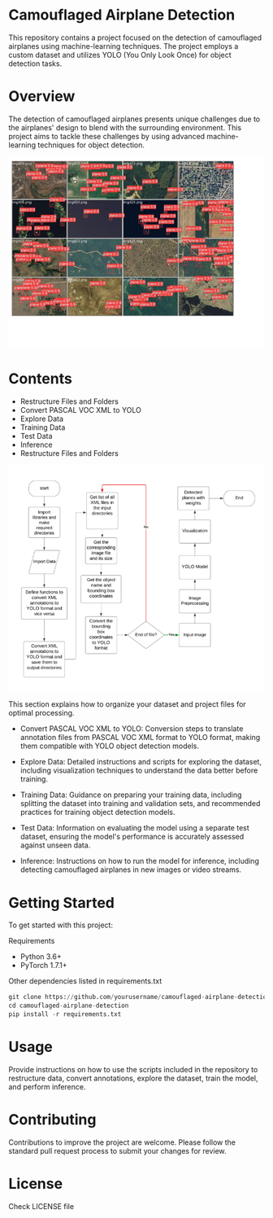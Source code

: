 # Camouflaged Airplane Detection
This repository contains a project focused on the detection of camouflaged airplanes using machine-learning techniques. The project employs a custom dataset and utilizes YOLO (You Only Look Once) for object detection tasks. 

# Overview
The detection of camouflaged airplanes presents unique challenges due to the airplanes' design to blend with the surrounding environment. This project aims to tackle these challenges by using advanced machine-learning techniques for object detection.

![ouput](output.png)

# Contents
- Restructure Files and Folders
- Convert PASCAL VOC XML to YOLO
- Explore Data
- Training Data
- Test Data
- Inference
- Restructure Files and Folders

![arch](architecture.png)


This section explains how to organize your dataset and project files for optimal processing.

- Convert PASCAL VOC XML to YOLO:
Conversion steps to translate annotation files from PASCAL VOC XML format to YOLO format, making them compatible with YOLO object detection models.

- Explore Data:
Detailed instructions and scripts for exploring the dataset, including visualization techniques to understand the data better before training.

- Training Data: 
Guidance on preparing your training data, including splitting the dataset into training and validation sets, and recommended practices for training object detection models.

- Test Data: 
Information on evaluating the model using a separate test dataset, ensuring the model's performance is accurately assessed against unseen data.

- Inference:
Instructions on how to run the model for inference, including detecting camouflaged airplanes in new images or video streams.

# Getting Started
To get started with this project:

Requirements
- Python 3.6+
- PyTorch 1.7.1+

Other dependencies listed in requirements.txt
```python
git clone https://github.com/yourusername/camouflaged-airplane-detection.git](https://github.com/svshreya02/Camouflaged-Airplane-Detection.git
cd camouflaged-airplane-detection
pip install -r requirements.txt
```

# Usage
Provide instructions on how to use the scripts included in the repository to restructure data, convert annotations, explore the dataset, train the model, and perform inference.


# Contributing
Contributions to improve the project are welcome. Please follow the standard pull request process to submit your changes for review.

# License
Check LICENSE file
